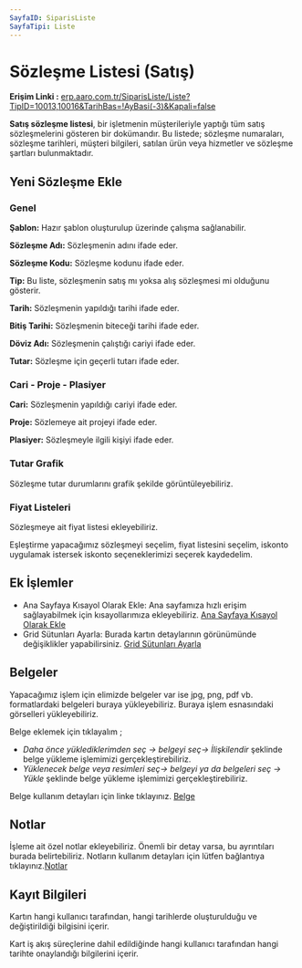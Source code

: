 ```yaml
---
SayfaID: SiparisListe
SayfaTipi: Liste
---
```


# Sözleşme Listesi (Satış)

**Erişim Linki :** [erp.aaro.com.tr/SiparisListe/Liste?TipID=10013,10016&TarihBas=!AyBasi(-3)&Kapali=false](erp.aaro.com.tr/SiparisListe/Liste?TipID=10013,10016&TarihBas=!AyBasi(-3)&Kapali=false)

**Satış sözleşme listesi**, bir işletmenin müşterileriyle yaptığı tüm satış sözleşmelerini gösteren bir dokümandır. Bu listede; sözleşme numaraları, sözleşme tarihleri, müşteri bilgileri, satılan ürün veya hizmetler ve sözleşme şartları bulunmaktadır.



## Yeni Sözleşme Ekle

### Genel 

**Şablon:** Hazır şablon oluşturulup üzerinde çalışma sağlanabilir.

**Sözleşme Adı:** Sözleşmenin adını ifade eder.

**Sözleşme Kodu:** Sözleşme kodunu ifade eder.

**Tip:** Bu liste, sözleşmenin satış mı yoksa alış sözleşmesi mi olduğunu gösterir.

**Tarih:** Sözleşmenin yapıldığı tarihi ifade eder.

**Bitiş Tarihi:** Sözleşmenin biteceği tarihi ifade eder.

**Döviz Adı:** Sözleşmenin çalıştığı cariyi ifade eder.

**Tutar:** Sözleşme için geçerli tutarı ifade eder.

### Cari - Proje - Plasiyer

**Cari:** Sözleşmenin yapıldığı cariyi ifade eder.

**Proje:** Sözlemeye ait projeyi ifade eder.

**Plasiyer:** Sözleşmeyle ilgili kişiyi ifade eder.

### Tutar Grafik

Sözleşme tutar durumlarını grafik şekilde görüntüleyebiliriz.

### Fiyat Listeleri

Sözleşmeye ait fiyat listesi ekleyebiliriz.

Eşleştirme yapacağımız sözleşmeyi seçelim, fiyat listesini seçelim, iskonto uygulamak istersek iskonto seçeneklerimizi seçerek kaydedelim.

## Ek İşlemler

- Ana Sayfaya Kısayol Olarak Ekle: Ana sayfamıza hızlı erişim sağlayabilmek için kısayollarımıza ekleyebiliriz. [Ana Sayfaya Kısayol Olarak Ekle](../TemelOzellikler/KisaYollaraEkleme.md)
- Grid Sütunları Ayarla: Burada kartın detaylarının görünümünde değişiklikler yapabilirsiniz. [Grid Sütunları Ayarla](../TemelOzellikler/GridSutunAyarlari.md)

## Belgeler

Yapacağımız işlem için elimizde belgeler var ise jpg, png, pdf vb. formatlardaki belgeleri buraya yükleyebiliriz.
Buraya işlem esnasındaki görselleri yükleyebiliriz.

Belge eklemek için tıklayalım ;

- *Daha önce yüklediklerimden seç -> belgeyi seç-> İlişkilendir* şeklinde belge yükleme işlemimizi gerçekleştirebiliriz.
- *Yüklenecek belge veya resimleri seç-> belgeyi ya da belgeleri seç -> Yükle* şeklinde belge yükleme işlemimizi gerçekleştirebiliriz.

Belge kullanım detayları için linke tıklayınız. [Belge](../TemelOzellikler/Belgeler.md)

## Notlar 

İşleme ait özel notlar ekleyebiliriz. Önemli bir detay varsa, bu ayrıntıları burada belirtebiliriz. Notların kullanım detayları için lütfen bağlantıya tıklayınız.[Notlar](../TemelOzellikler/Notlar.md)

## Kayıt Bilgileri

Kartın hangi kullanıcı tarafından, hangi tarihlerde oluşturulduğu ve değiştirildiği bilgisini içerir.

Kart iş akış süreçlerine dahil edildiğinde hangi kullanıcı tarafından hangi tarihte onaylandığı bilgilerini içerir. 
